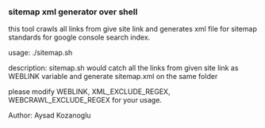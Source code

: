 ### sitemap xml generator over shell

this tool crawls all links from give site link and generates xml file for sitemap standards for google console search index.

 usage: ./sitemap.sh

 description:
 sitemap.sh would catch all the links from  given site link as WEBLINK variable
 and generate sitemap.xml on the same folder

 please modify WEBLINK, XML_EXCLUDE_REGEX, WEBCRAWL_EXCLUDE_REGEX for your usage.


Author: Aysad Kozanoglu
